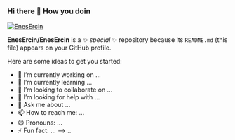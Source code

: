### Hi there 👋 How you doin

[![EnesErcin](https://github-readme-stats.vercel.app/api/top-langs/?username=EnesErcin&theme=tokyonight&count_private=true&hide=jupyter%20notebook,shell,stata,batchfile,tcl)](https://github.com/EnesErcin/github-readme-stats)


**EnesErcin/EnesErcin** is a ✨ _special_ ✨ repository because its `README.md` (this file) appears on your GitHub profile.

Here are some ideas to get you started:

- 🔭 I’m currently working on ...
- 🌱 I’m currently learning ...
- 👯 I’m looking to collaborate on ...
- 🤔 I’m looking for help with ...
- 💬 Ask me about ...
- 📫 How to reach me: ...
- 😄 Pronouns: ...
- ⚡ Fun fact: ...
-->
..
